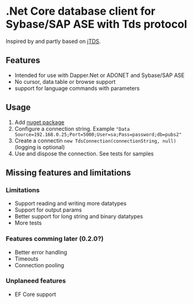 # .Net Core database client for Sybase/SAP ASE with Tds protocol

Inspired by and partly based on [jTDS](http://jtds.sourceforge.net/).

## Features
* Intended for use with Dapper.Net or ADONET and Sybase/SAP ASE
* No cursor, data table or browse support
* support for language commands with parameters

## Usage

1. Add [nuget package](https://www.nuget.org/packages/TdsClient)
2. Configure a connection string. Example `"Data Source=192.168.0.25;Port=5000;User=sa;Pass=password;db=pubs2"`
3. Create a connectin `new TdsConnection(connectionString, null)` (logging is optional)
4. Use and dispose the connection. See tests for samples

## Missing features and limitations

### Limitations
* Support reading and writing more datatypes
* Support for output params
* Better support for long string and binary datatypes
* More tests

### Features comming later (0.2.0?)
* Better error handling
* Timeouts
* Connection pooling

### Unplaneed features
* EF Core support


